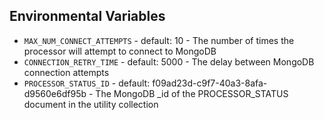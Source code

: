 ## Environmental Variables
- `MAX_NUM_CONNECT_ATTEMPTS` - default: 10 - The number of times the processor will attempt to connect to MongoDB
- `CONNECTION_RETRY_TIME` - default: 5000 - The delay between MongoDB connection attempts
- `PROCESSOR_STATUS_ID` - default: f09ad23d-c9f7-40a3-8afa-d9560e6df95b - The MongoDB _id of the PROCESSOR_STATUS document in the utility collection